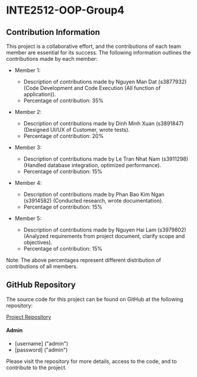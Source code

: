 # INTE2512-OOP-Group4

## Contribution Information

This project is a collaborative effort, and the contributions of each team member are essential for its success. The following information outlines the contributions made by each member:

- Member 1:
    - Description of contributions made by Nguyen Man Dat (s3877932) (Code Development and Code Execution (All function of application)).
    - Percentage of contribution: 35%

- Member 2:
    - Description of contributions made by Dinh Minh Xuan (s3891847) (Designed UI/UX of Customer, wrote tests).
    - Percentage of contribution: 20%

- Member 3:
    - Description of contributions made by Le Tran Nhat Nam (s3911298) (Handled database integration, optimized performance).
    - Percentage of contribution: 15%

- Member 4:
    - Description of contributions made by Phan Bao Kim Ngan (s3914582) (Conducted research, wrote documentation).
    - Percentage of contribution: 15%

- Member 5:
    - Description of contributions made by Nguyen Hai Lam (s3979802) (Analyzed requirements from project document, clarify scope and objectives).
    - Percentage of contribution: 15%

Note: The above percentages represent different distribution of contributions of all members.

## GitHub Repository

The source code for this project can be found on GitHub at the following repository:

[Project Repository](https://github.com/Mandat0911/OOP-2023.git)

#### Admin 
- [username] ("admin")
- [password] ("admin")


Please visit the repository for more details, access to the code, and to contribute to the project.
